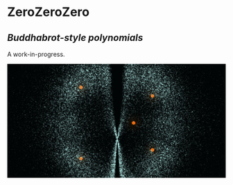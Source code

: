 # ZeroZeroZero
_Buddhabrot-style polynomials_
----
A work-in-progress.

![](docs/example_image.jpg)

